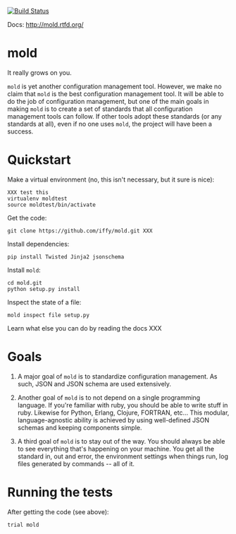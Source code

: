 [![Build Status](https://secure.travis-ci.org/iffy/mold.png)](http://travis-ci.org/iffy/mold)

Docs: http://mold.rtfd.org/


# mold #

It really grows on you.

``mold`` is yet another configuration management tool.  However, we
make no claim that ``mold`` is the best configuration management
tool.  It will be able to do the job of configuration management,
but one of the main goals in making ``mold`` is to create a set of
standards that all configuration management tools can follow.  If
other tools adopt these standards (or any standards at all), even 
if no one uses ``mold``, the project will have been a success.


# Quickstart #

Make a virtual environment (no, this isn't necessary, but it sure
is nice):

    XXX test this
    virtualenv moldtest
    source moldtest/bin/activate


Get the code:

    git clone https://github.com/iffy/mold.git XXX


Install dependencies:

    pip install Twisted Jinja2 jsonschema


Install ``mold``:

    cd mold.git
    python setup.py install


Inspect the state of a file:

    mold inspect file setup.py


Learn what else you can do by reading the docs XXX


# Goals #

1. A major goal of ``mold`` is to standardize configuration 
management.  As such, JSON and JSON schema are used extensively.

2. Another goal of ``mold`` is to not depend on a single programming
language.  If you're familiar with ruby, you should be able to write
stuff in ruby.  Likewise for Python, Erlang, Clojure, FORTRAN, 
etc...  This modular, language-agnostic ability is achieved by
using well-defined JSON schemas and keeping components simple.

3. A third goal of ``mold`` is to stay out of the way.  You should
always be able to see everything that's happening on your machine.
You get all the standard in, out and error, the environment settings
when things run, log files generated by commands -- all of it.


# Running the tests #

After getting the code (see above):

    trial mold

